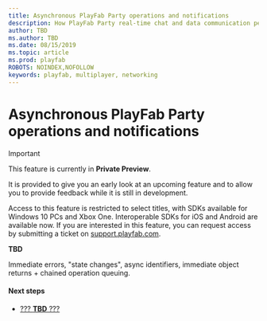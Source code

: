 ```yaml
---
title: Asynchronous PlayFab Party operations and notifications
description: How PlayFab Party real-time chat and data communication performs asynchronous work and notifies callers of state changes.
author: TBD
ms.author: TBD
ms.date: 08/15/2019
ms.topic: article
ms.prod: playfab
ROBOTS: NOINDEX,NOFOLLOW
keywords: playfab, multiplayer, networking
---
```


# Asynchronous PlayFab Party operations and notifications

> [!IMPORTANT]
> This feature is currently in **Private Preview**.
>
> It is provided to give you an early look at an upcoming feature and to allow you to provide feedback while it is still in development.
>
> Access to this feature is restricted to select titles, with SDKs available for Windows 10 PCs and Xbox One. Interoperable SDKs for iOS and Android are available now. If you are interested in this feature, you can request access by submitting a ticket on [support.playfab.com](https://support.playfab.com/hc/en-us/requests/new).

**TBD**

Immediate errors, "state changes", async identifiers, immediate object returns + chained operation queuing.


#### Next steps
* [??? **TBD** ???](???)
